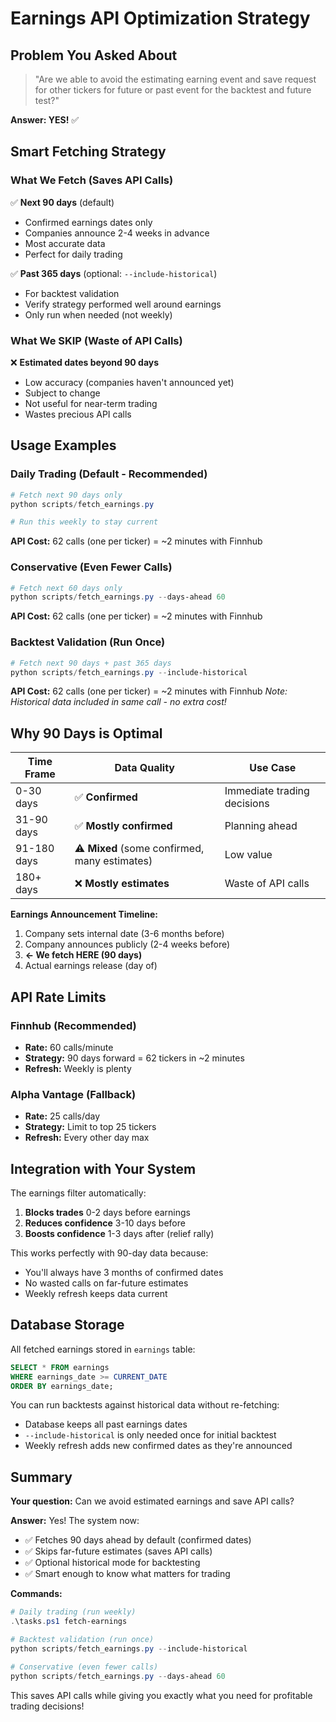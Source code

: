 # Earnings API Optimization Strategy

## Problem You Asked About

> "Are we able to avoid the estimating earning event and save request for other tickers for future or past event for the backtest and future test?"

**Answer: YES!** ✅

## Smart Fetching Strategy

### What We Fetch (Saves API Calls)

✅ **Next 90 days** (default)
- Confirmed earnings dates only
- Companies announce 2-4 weeks in advance
- Most accurate data
- Perfect for daily trading

✅ **Past 365 days** (optional: `--include-historical`)
- For backtest validation
- Verify strategy performed well around earnings
- Only run when needed (not weekly)

### What We SKIP (Waste of API Calls)

❌ **Estimated dates beyond 90 days**
- Low accuracy (companies haven't announced yet)
- Subject to change
- Not useful for near-term trading
- Wastes precious API calls

## Usage Examples

### Daily Trading (Default - Recommended)
```powershell
# Fetch next 90 days only
python scripts/fetch_earnings.py

# Run this weekly to stay current
```

**API Cost:** 62 calls (one per ticker) = ~2 minutes with Finnhub

### Conservative (Even Fewer Calls)
```powershell
# Fetch next 60 days only
python scripts/fetch_earnings.py --days-ahead 60
```

**API Cost:** 62 calls (one per ticker) = ~2 minutes with Finnhub

### Backtest Validation (Run Once)
```powershell
# Fetch next 90 days + past 365 days
python scripts/fetch_earnings.py --include-historical
```

**API Cost:** 62 calls (one per ticker) = ~2 minutes with Finnhub
*Note: Historical data included in same call - no extra cost!*

## Why 90 Days is Optimal

| Time Frame | Data Quality | Use Case |
|-----------|--------------|----------|
| 0-30 days | ✅ **Confirmed** | Immediate trading decisions |
| 31-90 days | ✅ **Mostly confirmed** | Planning ahead |
| 91-180 days | ⚠️ **Mixed** (some confirmed, many estimates) | Low value |
| 180+ days | ❌ **Mostly estimates** | Waste of API calls |

**Earnings Announcement Timeline:**
1. Company sets internal date (3-6 months before)
2. Company announces publicly (2-4 weeks before)
3. **← We fetch HERE (90 days)**
4. Actual earnings release (day of)

## API Rate Limits

### Finnhub (Recommended)
- **Rate:** 60 calls/minute
- **Strategy:** 90 days forward = 62 tickers in ~2 minutes
- **Refresh:** Weekly is plenty

### Alpha Vantage (Fallback)
- **Rate:** 25 calls/day
- **Strategy:** Limit to top 25 tickers
- **Refresh:** Every other day max

## Integration with Your System

The earnings filter automatically:
1. **Blocks trades** 0-2 days before earnings
2. **Reduces confidence** 3-10 days before
3. **Boosts confidence** 1-3 days after (relief rally)

This works perfectly with 90-day data because:
- You'll always have 3 months of confirmed dates
- No wasted calls on far-future estimates
- Weekly refresh keeps data current

## Database Storage

All fetched earnings stored in `earnings` table:
```sql
SELECT * FROM earnings
WHERE earnings_date >= CURRENT_DATE
ORDER BY earnings_date;
```

You can run backtests against historical data without re-fetching:
- Database keeps all past earnings dates
- `--include-historical` is only needed once for initial backtest
- Weekly refresh adds new confirmed dates as they're announced

## Summary

**Your question:** Can we avoid estimated earnings and save API calls?

**Answer:** Yes! The system now:
- ✅ Fetches 90 days ahead by default (confirmed dates)
- ✅ Skips far-future estimates (saves API calls)
- ✅ Optional historical mode for backtesting
- ✅ Smart enough to know what matters for trading

**Commands:**
```powershell
# Daily trading (run weekly)
.\tasks.ps1 fetch-earnings

# Backtest validation (run once)
python scripts/fetch_earnings.py --include-historical

# Conservative (even fewer calls)
python scripts/fetch_earnings.py --days-ahead 60
```

This saves API calls while giving you exactly what you need for profitable trading decisions!
